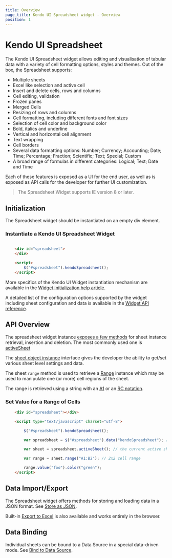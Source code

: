 ```yaml
---
title: Overview
page_title: Kendo UI Spreadsheet widget - Overview
position: 1
---
```


# Kendo UI Spreadsheet

The Kendo UI Spreadsheet widget allows editing and visualisation of tabular data with a variety of cell formatting options, styles and themes. Out of the box, the Spreadsheet supports:

 * Multiple sheets
 * Excel like selection and active cell
 * Insert and delete cells, rows and columns
 * Cell editing, validation
 * Frozen panes
 * Merged Cells
 * Resizing of rows and columns
 * Cell formatting, including different fonts and font sizes
 * Selection of cell color and background color
 * Bold, italics and underline
 * Vertical and horizontal cell alignment
 * Text wrapping
 * Cell borders
 * Several data formatting options: Number; Currency; Accounting; Date; Time; Percentage; Fraction; Scientific; Text; Special; Custom
 * A broad range of formulas in different categories: Logical; Text; Date and Time

Each of these features is exposed as a UI for the end user, as well as is exposed as API calls for the developer for further UI customization.

> The Spreadsheet Widget supports IE version 8 or later.

## Initialization

The Spreadsheet widget should be instantiated on an empty div element.

### Instantiate a Kendo UI Spreadsheet Widget
```html

    <div id="spreadsheet">
    </div>

    <script>
        $("#spreadsheet").kendoSpreadsheet();
    </script>
```

More specifics of the Kendo UI Widget instantiation mechanism are available in the [Widget initialization help article](/intro/jquery-initialization).

A detailed list of the configuration options supported by the widget including sheet configuration and data is available in the [Widget API reference](/api/javascript/ui/spreadsheet).

## API Overview

The spreadsheet widget instance [exposes a few methods](/api/javascript/ui/spreadsheet#methods) for sheet instance retrieval, insertion and deletion. The most commonly used one is [activeSheet](/api/javascript/ui/spreadsheet#methods-activeSheet)

The [sheet object instance](/api/javascript/spreadsheet/sheet) interface gives the developer the ability to get/set various sheet level settings and data.

The sheet `range` method is used to retrieve a [Range](/api/javascript/spreadsheet/range) instance which may be used to manipulate one (or more) cell regions of the sheet.

The range is retrieved using a string with an [A1](https://msdn.microsoft.com/en-us/library/bb211395.aspx) or an [RC notation](http://excelribbon.tips.net/T008803_Understanding_R1C1_References.html).

### Set Value for a Range of Cells

``` html
    <div id="spreadsheet"></div>

    <script type="text/javascript" charset="utf-8">

        $("#spreadsheet").kendoSpreadsheet();

        var spreadsheet = $("#spreadsheet").data("kendoSpreadsheet"); // the widget instance

        var sheet = spreadsheet.activeSheet(); // the current active sheet

        var range = sheet.range("A1:B2"); // 2x2 cell range

        range.value("foo").color("green");
    </script>
```

## Data Import/Export

The Spreadsheet widget offers methods for storing and loading data in a JSON format.
See [Store as JSON](import-and-export-data/overview).

Built-in [Export to Excel](import-and-export/export-to-excel) is also available and works entirely in the browser.

## Data Binding

Individual sheets can be bound to a Data Source in a special data-driven mode.
See [Bind to Data Source](import-and-export/bind-to-data-source).
